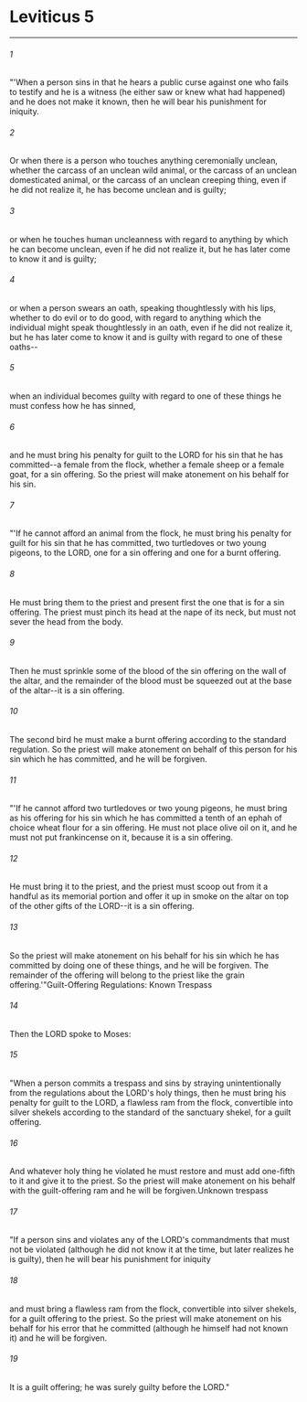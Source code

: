 # Leviticus 5
***



###### 1 
"'When a person sins in that he hears a public curse against one who fails to testify and he is a witness (he either saw or knew what had happened) and he does not make it known, then he will bear his punishment for iniquity. 

###### 2 
Or when there is a person who touches anything ceremonially unclean, whether the carcass of an unclean wild animal, or the carcass of an unclean domesticated animal, or the carcass of an unclean creeping thing, even if he did not realize it, he has become unclean and is guilty; 

###### 3 
or when he touches human uncleanness with regard to anything by which he can become unclean, even if he did not realize it, but he has later come to know it and is guilty; 

###### 4 
or when a person swears an oath, speaking thoughtlessly with his lips, whether to do evil or to do good, with regard to anything which the individual might speak thoughtlessly in an oath, even if he did not realize it, but he has later come to know it and is guilty with regard to one of these oaths-- 

###### 5 
when an individual becomes guilty with regard to one of these things he must confess how he has sinned, 

###### 6 
and he must bring his penalty for guilt to the LORD for his sin that he has committed--a female from the flock, whether a female sheep or a female goat, for a sin offering. So the priest will make atonement on his behalf for his sin. 

###### 7 
"'If he cannot afford an animal from the flock, he must bring his penalty for guilt for his sin that he has committed, two turtledoves or two young pigeons, to the LORD, one for a sin offering and one for a burnt offering. 

###### 8 
He must bring them to the priest and present first the one that is for a sin offering. The priest must pinch its head at the nape of its neck, but must not sever the head from the body. 

###### 9 
Then he must sprinkle some of the blood of the sin offering on the wall of the altar, and the remainder of the blood must be squeezed out at the base of the altar--it is a sin offering. 

###### 10 
The second bird he must make a burnt offering according to the standard regulation. So the priest will make atonement on behalf of this person for his sin which he has committed, and he will be forgiven. 

###### 11 
"'If he cannot afford two turtledoves or two young pigeons, he must bring as his offering for his sin which he has committed a tenth of an ephah of choice wheat flour for a sin offering. He must not place olive oil on it, and he must not put frankincense on it, because it is a sin offering. 

###### 12 
He must bring it to the priest, and the priest must scoop out from it a handful as its memorial portion and offer it up in smoke on the altar on top of the other gifts of the LORD--it is a sin offering. 

###### 13 
So the priest will make atonement on his behalf for his sin which he has committed by doing one of these things, and he will be forgiven. The remainder of the offering will belong to the priest like the grain offering.'"Guilt-Offering Regulations: Known Trespass 

###### 14 
Then the LORD spoke to Moses: 

###### 15 
"When a person commits a trespass and sins by straying unintentionally from the regulations about the LORD's holy things, then he must bring his penalty for guilt to the LORD, a flawless ram from the flock, convertible into silver shekels according to the standard of the sanctuary shekel, for a guilt offering. 

###### 16 
And whatever holy thing he violated he must restore and must add one-fifth to it and give it to the priest. So the priest will make atonement on his behalf with the guilt-offering ram and he will be forgiven.Unknown trespass 

###### 17 
"If a person sins and violates any of the LORD's commandments that must not be violated (although he did not know it at the time, but later realizes he is guilty), then he will bear his punishment for iniquity 

###### 18 
and must bring a flawless ram from the flock, convertible into silver shekels, for a guilt offering to the priest. So the priest will make atonement on his behalf for his error that he committed (although he himself had not known it) and he will be forgiven. 

###### 19 
It is a guilt offering; he was surely guilty before the LORD."
